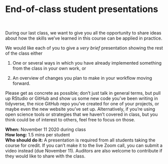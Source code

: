 End-of-class student presentations
================

<br>

During our last class, we want to give you all the opportunity to share
ideas about how the skills we’ve learned in this course can be applied
in practice.

We would like each of you to give a *very brief* presentation showing
the rest of the class either

1)  One or several ways in which you have already implemented something
    from the class in your own work, or

2)  An overview of changes you plan to make in your workflow moving
    forward.

Please get as concrete as possible; don’t just talk in general terms,
but pull up RStudio or GitHub and show us some new code you’ve been
writing in tidyverse, the nice GitHub repo you’ve created for one of
your projects, or maybe even the new website you’ve set up.
Alternatively, if you’re using open science tools or strategies that we
haven’t covered in class, but you think could be of interest to others,
feel free to focus on those.

**When:** November 11 2020 during class  
**How long:** 1.5 mins per student  
**Who should do it:** A presentation is required from all students
taking the course for credit. If you can’t make it to the live Zoom
call, you can submit a video instead (due November 11). Auditors are
also welcome to contribute if they would like to share with the class.
